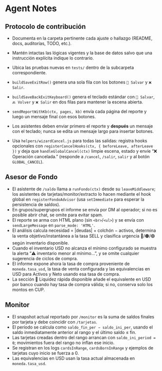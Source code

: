 # Agent Notes

## Protocolo de contribución
- Documenta en la carpeta pertinente cada ajuste o hallazgo (README, docs, auditorías, TODO, etc.).
- Mantén intactas las lógicas vigentes y la base de datos salvo que una instrucción explícita indique lo contrario.
- Ubica las pruebas nuevas en `tests/` dentro de la subcarpeta correspondiente.

- `buildSaveExitRow()` genera una sola fila con los botones `💾 Salvar` y `❌ Salir`.
- `buildSaveBackExitKeyboard()` genera el teclado estándar con `💾 Salvar`, `🔙 Volver` y `❌ Salir` en dos filas para mantener la escena abierta.
- `sendReportWithKb(ctx, pages, kb)` envía cada página del reporte y luego un mensaje
  final con esos botones.
- Los asistentes deben enviar primero el reporte y **después** un mensaje con el teclado;
  nunca se edita un mensaje largo para insertar botones.
- Usa `helpers/wizardCancel.js` para todas las salidas: registra hooks opcionales con `registerCancelHooks(ctx, { beforeLeave, afterLeave })` y deja que `handleGlobalCancel(ctx)` limpie escena, estado y envíe “❌ Operación cancelada.” (responde a `/cancel`, `/salir`, `salir` y al botón `GLOBAL_CANCEL`).

## Asesor de Fondo

- El asistente de `/saldo` llama a `runFondo(ctx)` desde su `leaveMiddleware`; los asistentes de tarjetas/monitor/extracto lo
  hacen mediante el hook global en `registerFondoAdvisor` (usa `setImmediate` para esperar la persistencia de saldos).
- En grupos/supergrupos el informe se envía por DM al operador; si no es posible abrir chat, se omite para evitar spam.
- El reporte se arma con HTML plano (sin `<br>`/`<ul>`) y se envía con `sendLargeMessage` en `parse_mode: 'HTML'`.
- El análisis calcula necesidad = |deudas| + colchón − activos, determina la venta objetivo/instantánea a la tasa SELL y clasifica urgencia 🔴/🟠/🟢 según inventario disponible.
- Cuando el inventario USD no alcanza el mínimo configurado se muestra la alerta “⚠️ inventario menor al mínimo…”, y se omite cualquier sugerencia de ciclos de compra.
- El informe expone ahora la tasa de compra proveniente de `moneda.tasa_usd`, la tasa de venta configurada y las equivalencias en USD para Activos y Neto usando esa tasa de compra.
- La sección 🏦 Liquidez rápida disponible añade el equivalente en USD por banco cuando hay tasa de compra válida; si no, conserva solo los montos en CUP.

## Monitor

- El snapshot actual reportado por `/monitor` es la suma de saldos finales por tarjeta y debe coincidir con `/tarjetas`.
- El período se calcula como `saldo_fin_per − saldo_ini_per`, usando el saldo inmediatamente anterior al rango y el último saldo ≤ fin.
- Las tarjetas creadas dentro del rango arrancan con `saldo_ini_period = 0`; movimientos fuera del rango no inflan ese inicio.
- Se registran en los logs `cardsInRange`, `cardsBornInRange` y ejemplos de tarjetas cuyo inicio se fuerza a 0.
- Las equivalencias en USD usan la tasa actual almacenada en `moneda.tasa_usd`.
